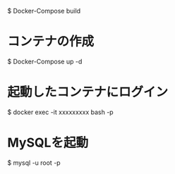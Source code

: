 $ Docker-Compose build

# コンテナの作成
$ Docker-Compose up -d

# 起動したコンテナにログイン
$ docker exec -it xxxxxxxxx bash -p

# MySQLを起動
$ mysql -u root -p